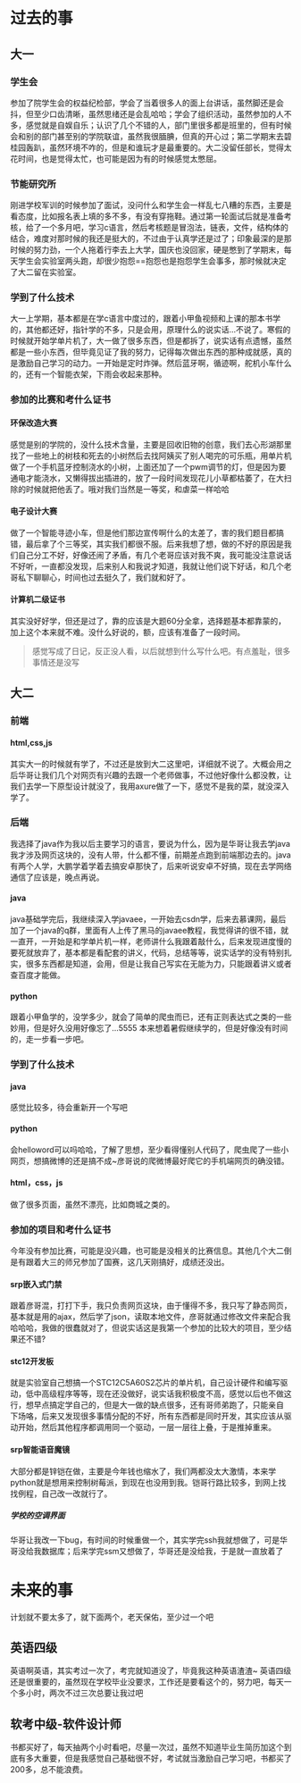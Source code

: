 # 过去的事
## 大一
### 学生会
参加了院学生会的权益纪检部，学会了当着很多人的面上台讲话，虽然脚还是会抖，但至少口齿清晰，虽然思绪还是会乱哈哈；学会了组织活动，虽然参加的人不多，感觉就是自娱自乐；认识了几个不错的人，部门里很多都是班里的，但有时候会和别的部门甚至别的学院联谊，虽然我很腼腆，但真的开心过；第二学期末去碧桂园轰趴，虽然环境不咋的，但是和谁玩才是最重要的。大二没留任部长，觉得太花时间，也是觉得太忙，也可能是因为有的时候感觉太憋屈。
### 节能研究所
刚进学校军训的时候参加了面试，没问什么和学生会一样乱七八糟的东西，主要是看态度，比如报名表上填的多不多，有没有穿拖鞋。通过第一轮面试后就是准备考核，给了一个多月吧，学习c语言，然后考核题是冒泡法，链表，文件，结构体的结合，难度对那时候的我还是挺大的，不过由于认真学还是过了；印象最深的是那时候的努力劲，一个人拖着行李去上大学，国庆也没回家，硬是憋到了学期末，每天学生会实验室两头跑，却很少抱怨==抱怨也是抱怨学生会事多，那时候就决定了大二留在实验室。
### 学到了什么技术
大一上学期，基本都是在学c语言中度过的，跟着小甲鱼视频和上课的那本书学的，其他都还好，指针学的不多，只是会用，原理什么的说实话...不说了。寒假的时候就开始学单片机了，大一做了很多东西，但是都拆了，说实话有点遗憾，虽然都是一些小东西，但毕竟见证了我的努力，记得每次做出东西的那种成就感，真的是激励自己学习的动力。一开始是定时炸弹。然后蓝牙啊，循迹啊，舵机小车什么的，还有一个智能衣架，下雨会收起来那种。
### 参加的比赛和考什么证书
#### 环保改造大赛
感觉是别的学院的，没什么技术含量，主要是回收旧物的创意，我们去心形湖那里找了一些地上的树枝和死去的小树然后去找阿姨买了别人喝完的可乐瓶，用单片机做了一个手机蓝牙控制浇水的小树，上面还加了一个pwm调节的灯，但是因为要通电才能浇水，又懒得拔出插进的，放了一段时间发现花儿小草都枯萎了，在大扫除的时候就把他丢了。哦对我们当然是一等奖，和虐菜一样哈哈
#### 电子设计大赛
做了一个智能寻迹小车，但是他们那边宣传啊什么的太差了，害的我们题目都搞错，最后拿了个三等奖，其实我们都很不服。后来我想了想，做的不好的原因是我们自己分工不好，好像还闹了矛盾，有几个老哥应该对我不爽，我可能没注意说话不好听，一直都没发现，后来别人和我说才知道，我就让他们说下好话，和几个老哥私下聊聊心，时间也过去挺久了，我们就和好了。
#### 计算机二级证书
其实没好好学，但还是过了，靠的应该是大题60分全拿，选择题基本都靠蒙的，加上这个本来就不难。没什么好说的，额，应该有准备了一段时间。
> 感觉写成了日记，反正没人看，以后就想到什么写什么吧。有点羞耻，很多事情还是没写
## 大二
### 前端
#### html,css,js
其实大一的时候就有学了，不过还是放到大二这里吧，详细就不说了。大概会用之后华哥让我们几个对网页有兴趣的去跟一个老师做事，不过他好像什么都没教，让我们去学一下原型设计就没了，我用axure做了一下，感觉不是我的菜，就没深入学了。
### 后端
我选择了java作为我以后主要学习的语言，要说为什么，因为是华哥让我去学java我才涉及网页这块的，没有人带，什么都不懂，前期差点跑到前端那边去的。java有两个人学，大鹏学着学着去搞安卓那快了，后来听说安卓不好搞，现在去学网络通信了应该是，晚点再说。
#### java
java基础学完后，我继续深入学javaee，一开始去csdn学，后来去慕课网，最后加了一个java的q群，里面有人上传了黑马的javaee教程，我觉得讲的很不错，就一直开，一开始是和学单片机一样，老师讲什么我跟着敲什么，后来发现进度慢的要死就放弃了，基本都是看配套的讲义，代码，总结等等，说实话学的没有特别扎实，很多东西都是知道，会用，但是让我自己写实在无能为力，只能跟着讲义或者查百度才能做。
#### python
跟着小甲鱼学的，没学多少，就会了简单的爬虫而已，还有正则表达式之类的一些妙用，但是好久没用好像忘了...5555
本来想着暑假继续学的，但是好像没有时间的，走一步看一步吧。
### 学到了什么技术
#### java
感觉比较多，待会重新开一个写吧
#### python
会helloword可以吗哈哈，了解了思想，至少看得懂别人代码了，爬虫爬了一些小网页，想搞微博的还是搞不成~彦哥说的爬微博最好爬它的手机端网页的确没错。
#### html，css，js
做了很多页面，虽然不漂亮，比如商城之类的。
### 参加的项目和考什么证书
今年没有参加比赛，可能是没兴趣，也可能是没相关的比赛信息。其他几个大二倒是有跟着大三的师兄参加了国赛，这几天刚搞好，成绩还没出。
#### srp嵌入式门禁
跟着彦哥混，打打下手，我只负责网页这块，由于懂得不多，我只写了静态网页，基本就是用的ajax，然后学了json，读取本地文件，彦哥就通过修改文件来配合我哈哈哈，我做的很蠢就对了，但说实话这是我第一个参加的比较大的项目，至少结果还不错?
#### stc12开发板
就是实验室自己想搞一个STC12C5A60S2芯片的单片机，自己设计硬件和编写驱动，低中高级程序等等，现在还没做好，说实话我积极度不高，感觉以后也不做这行，想早点搞定学自己的，但是大一做的缺点很多，还有哥师弟跑了，只能亲自 下场咯，后来又发现很多事情分配的不好，所有东西都是同时开发，其实应该从驱动开始，然后其他程序都调用同一个驱动，一层一层往上叠，于是推掉重来。
#### srp智能语音魔镜
大部分都是锌铠在做，主要是今年钱也缩水了，我们两都没太大激情，本来学python就是想用来控制树莓派，到现在也没用到我。铠哥行路比较多，到网上找找例程，自己改一改就行了。
##### 学校的空调界面
华哥让我改一下bug，有时间的时候重做一个，其实学完ssh我就想做了，可是华哥没给我数据库；后来学完ssm又想做了，华哥还是没给我，于是就一直放着了
# 未来的事
计划就不要太多了，就下面两个，老天保佑，至少过一个吧
## 英语四级
英语啊英语，其实考过一次了，考完就知道没了，毕竟我这种英语渣渣~
英语四级还是很重要的，虽然现在学校毕业没要求，工作还是要看这个的，努力吧，每天一个多小时，两次不过三次总要让我过吧
## 软考中级-软件设计师
书都买好了，每天抽两个小时看吧，尽量一次过，虽然不知道毕业生简历加这个到底有多大重要，但是我感觉自己基础很不好，考试就当激励自己学习吧，书都买了200多，总不能浪费。
